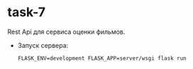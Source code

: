 # task-7

Rest Api для сервиса оценки фильмов.

* Запуск сервера:
 
    `FLASK_ENV=development FLASK_APP=server/wsgi flask run`